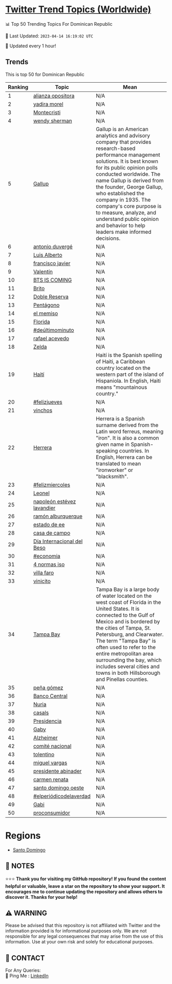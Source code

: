 [Twitter Trend Topics (Worldwide)](https://github.com/ErcinDedeoglu/Twitter-Trend-Topics)
==========


📊 Top 50 Trending Topics For Dominican Republic

📆 Last Updated: `2023-04-14 16:19:02 UTC`

🔧 Updated every 1 hour!


## Trends

This is top 50 for Dominican Republic

| Ranking | Topic | Mean |
| ------- | ------------ | ------------ |
| 1 | [alianza opositora](http://twitter.com/search?q=alianza+opositora) | N/A |
| 2 | [yadira morel](http://twitter.com/search?q=yadira+morel) | N/A |
| 3 | [Montecristi](http://twitter.com/search?q=Montecristi) | N/A |
| 4 | [wendy sherman](http://twitter.com/search?q=wendy+sherman) | N/A |
| 5 | [Gallup](http://twitter.com/search?q=Gallup) | Gallup is an American analytics and advisory company that provides research-based performance management solutions. It is best known for its public opinion polls conducted worldwide. The name Gallup is derived from the founder, George Gallup, who established the company in 1935. The company's core purpose is to measure, analyze, and understand public opinion and behavior to help leaders make informed decisions. |
| 6 | [antonio duvergé](http://twitter.com/search?q=antonio+duverg%c3%a9) | N/A |
| 7 | [Luis Alberto](http://twitter.com/search?q=Luis+Alberto) | N/A |
| 8 | [francisco javier](http://twitter.com/search?q=francisco+javier) | N/A |
| 9 | [Valentín](http://twitter.com/search?q=Valent%c3%adn) | N/A |
| 10 | [BTS IS COMING](http://twitter.com/search?q=BTS+IS+COMING) | N/A |
| 11 | [Brito](http://twitter.com/search?q=Brito) | N/A |
| 12 | [Doble Reserva](http://twitter.com/search?q=Doble+Reserva) | N/A |
| 13 | [Pentágono](http://twitter.com/search?q=Pent%c3%a1gono) | N/A |
| 14 | [el memiso](http://twitter.com/search?q=el+memiso) | N/A |
| 15 | [Florida](http://twitter.com/search?q=Florida) | N/A |
| 16 | [#deúltimominuto](http://twitter.com/search?q=%23de%c3%baltimominuto) | N/A |
| 17 | [rafael acevedo](http://twitter.com/search?q=rafael+acevedo) | N/A |
| 18 | [Zelda](http://twitter.com/search?q=Zelda) | N/A |
| 19 | [Haití](http://twitter.com/search?q=Hait%c3%ad) | Haití is the Spanish spelling of Haiti, a Caribbean country located on the western part of the island of Hispaniola. In English, Haiti means "mountainous country." |
| 20 | [#felizjueves](http://twitter.com/search?q=%23felizjueves) | N/A |
| 21 | [vinchos](http://twitter.com/search?q=vinchos) | N/A |
| 22 | [Herrera](http://twitter.com/search?q=Herrera) | Herrera is a Spanish surname derived from the Latin word ferreus, meaning "iron". It is also a common given name in Spanish-speaking countries. In English, Herrera can be translated to mean "ironworker" or "blacksmith". |
| 23 | [#felizmiercoles](http://twitter.com/search?q=%23felizmiercoles) | N/A |
| 24 | [Leonel](http://twitter.com/search?q=Leonel) | N/A |
| 25 | [napoleón estévez lavandier](http://twitter.com/search?q=napole%c3%b3n+est%c3%a9vez+lavandier) | N/A |
| 26 | [ramón alburquerque](http://twitter.com/search?q=ram%c3%b3n+alburquerque) | N/A |
| 27 | [estado de ee](http://twitter.com/search?q=estado+de+ee) | N/A |
| 28 | [casa de campo](http://twitter.com/search?q=casa+de+campo) | N/A |
| 29 | [Día Internacional del Beso](http://twitter.com/search?q=D%c3%ada+Internacional+del+Beso) | N/A |
| 30 | [#economia](http://twitter.com/search?q=%23economia) | N/A |
| 31 | [4 normas iso](http://twitter.com/search?q=4+normas+iso) | N/A |
| 32 | [villa faro](http://twitter.com/search?q=villa+faro) | N/A |
| 33 | [vinicito](http://twitter.com/search?q=vinicito) | N/A |
| 34 | [Tampa Bay](http://twitter.com/search?q=Tampa+Bay) | Tampa Bay is a large body of water located on the west coast of Florida in the United States. It is connected to the Gulf of Mexico and is bordered by the cities of Tampa, St. Petersburg, and Clearwater. The term "Tampa Bay" is often used to refer to the entire metropolitan area surrounding the bay, which includes several cities and towns in both Hillsborough and Pinellas counties. |
| 35 | [peña gómez](http://twitter.com/search?q=pe%c3%b1a+g%c3%b3mez) | N/A |
| 36 | [Banco Central](http://twitter.com/search?q=Banco+Central) | N/A |
| 37 | [Nuria](http://twitter.com/search?q=Nuria) | N/A |
| 38 | [casals](http://twitter.com/search?q=casals) | N/A |
| 39 | [Presidencia](http://twitter.com/search?q=Presidencia) | N/A |
| 40 | [Gaby](http://twitter.com/search?q=Gaby) | N/A |
| 41 | [Alzheimer](http://twitter.com/search?q=Alzheimer) | N/A |
| 42 | [comité nacional](http://twitter.com/search?q=comit%c3%a9+nacional) | N/A |
| 43 | [tolentino](http://twitter.com/search?q=tolentino) | N/A |
| 44 | [miguel vargas](http://twitter.com/search?q=miguel+vargas) | N/A |
| 45 | [presidente abinader](http://twitter.com/search?q=presidente+abinader) | N/A |
| 46 | [carmen renata](http://twitter.com/search?q=carmen+renata) | N/A |
| 47 | [santo domingo oeste](http://twitter.com/search?q=santo+domingo+oeste) | N/A |
| 48 | [#elperiódicodelaverdad](http://twitter.com/search?q=%23elperi%c3%b3dicodelaverdad) | N/A |
| 49 | [Gabi](http://twitter.com/search?q=Gabi) | N/A |
| 50 | [proconsumidor](http://twitter.com/search?q=proconsumidor) | N/A |



# Regions

* [Santo Domingo](</Dominican Republic/Santo Domingo.md>)



## 📝 NOTES

⭐⭐⭐ **Thank you for visiting my GitHub repository! If you found the content helpful or valuable, leave a star on the repository to show your support. It encourages me to continue updating the repository and allows others to discover it. Thanks for your help!**


## ⚠️ WARNING

Please be advised that this repository is not affiliated with Twitter and the information provided is for informational purposes only. We are not responsible for any legal consequences that may arise from the use of this information. Use at your own risk and solely for educational purposes.


## 📨 CONTACT

 For Any Queries:  
            🏓 Ping Me : [LinkedIn](https://www.linkedin.com/in/ercindedeoglu/)
